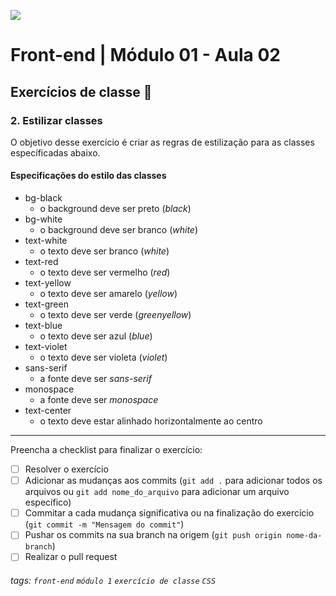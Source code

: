 ![](https://i.imgur.com/xG74tOh.png)

# Front-end | Módulo 01 - Aula 02

## Exercícios de classe 🏫

### 2. Estilizar classes
O objetivo desse exercício é criar as regras de estilização para as classes específicadas abaixo.

#### Especificações do estilo das classes
- bg-black
  - o background deve ser preto (*black*)
- bg-white
  - o background deve ser branco (*white*)
- text-white
  - o texto deve ser branco (*white*)
- text-red
  - o texto deve ser vermelho (*red*)
- text-yellow
  - o texto deve ser amarelo (*yellow*)
- text-green
  - o texto deve ser verde (*greenyellow*)
- text-blue
  - o texto deve ser azul (*blue*)
- text-violet
  - o texto deve ser violeta (*violet*)
- sans-serif
  - a fonte deve ser *sans-serif*
- monospace
  - a fonte deve ser *monospace*
- text-center
  - o texto deve estar alinhado horizontalmente ao centro
---

Preencha a checklist para finalizar o exercício:

- [ ] Resolver o exercício
- [ ] Adicionar as mudanças aos commits (`git add .` para adicionar todos os arquivos ou `git add nome_do_arquivo` para adicionar um arquivo específico)
- [ ] Commitar a cada mudança significativa ou na finalização do exercício (`git commit -m "Mensagem do commit"`)
- [ ] Pushar os commits na sua branch na origem (`git push origin nome-da-branch`)
- [ ] Realizar o pull request

###### tags: `front-end` `módulo 1` `exercício de classe` `CSS`
